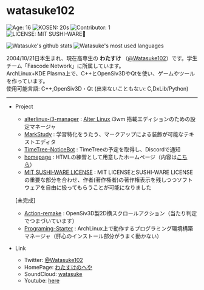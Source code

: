 # watasuke102


![Age: 16](https://img.shields.io/badge/Age-15-blue?style=for-the-badge)
![KOSEN: 20s](https://img.shields.io/badge/KOSEN-20s-green?style=for-the-badge)
![Contributor: 1](https://img.shields.io/badge/contributors-1-red?style=for-the-badge)  
![LICENSE: MIT SUSHI-WARE🍣](https://watasuke.tk/pic/license-MIT_SUSHI-WARE.svg)

![Watasuke's github stats](https://github-readme-stats.vercel.app/api?username=watasuke102&count_private=true&show_icons=true&theme=tokyonight)
![Watasuke's most used languages](https://github-readme-stats.vercel.app/api/top-langs/?username=watasuke102&layout=compact&theme=tokyonight)


2004/10/21日本生まれ、現在高専生の **わたすけ** （[@Watasuke102](https://twitter.com/Watasuke102)）です。学生チーム「Fascode Network」に所属しています。  
ArchLinux+KDE Plasma上で、C++とOpenSiv3DやQtを使い、ゲームやツールを作っています。  
使用可能言語: C++,OpenSiv3D・Qt (出来ないこともない: C,DxLib/Python)  

---

- Project
  - [alterlinux-i3-manager](https://github.com/FascodeNet/alterlinux-i3-manager) : [Alter Linux](https://fascode.net/projects/linux/alter/) i3wm 搭載エディションのための設定マネージャ
  - [MarkStudy](https://github.com/watasuke102/MarkStudy) : 学習特化をうたう、マークアップによる装飾が可能なテキストエディタ  
  - [TimeTree-NoticeBot](https://github.com/watasuke102/TimeTree-NoticeBot) : TimeTreeの予定を取得し、Discordで通知  
  - [homepage](https://github.com/watasuke102/homepage) : HTMLの練習として用意したホームページ（内容は[こちら](https://watasuke.tk)）  
  - [MIT SUSHI-WARE LICENSE](https://github.com/watasuke102/mit-sushi-ware) : MIT LICENSEとSUSHI-WARE LICENSEの重要な部分を合わせ、作者(著作権者)の著作権表示を残しつつソフトウェアを自由に扱ってもらうことが可能になりました
  
  [未完成]
  - [Action-remake](https://github.com/watasuke102/Action-remake) : OpenSiv3D製2D横スクロールアクション（当たり判定でつまづいています）
  - [Programing-Starter](https://github.com/watasuke102/Programing-Starter) : ArchLinux上で動作するプログラミング環境構築マネージャ（肝心のインストール部分がうまく動かない）
  
- Link
  - Twitter: [@Watasuke102](https://twitter.com/Watasuke102)  
  - HomePage: [わたすけのへや](http://menster.wp.xdomain.jp)  
  - SoundCloud: [watasuke](https://soundcloud.com/watasuke)  
  - Youtube: [here](https://www.youtube.com/channel/UCAX7m91OThALVORxdyKEhNA)

